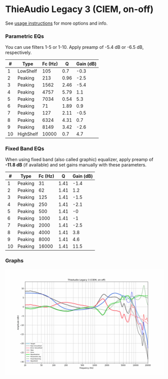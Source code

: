 # ThieAudio Legacy 3 (CIEM, on-off)
See [usage instructions](https://github.com/jaakkopasanen/AutoEq#usage) for more options and info.

### Parametric EQs
You can use filters 1-5 or 1-10. Apply preamp of -5.4 dB or -6.5 dB, respectively.

|   # | Type      |   Fc (Hz) |    Q |   Gain (dB) |
|-----|-----------|-----------|------|-------------|
|   1 | LowShelf  |       105 | 0.7  |        -0.3 |
|   2 | Peaking   |       213 | 0.96 |        -2.5 |
|   3 | Peaking   |      1562 | 2.46 |        -5.4 |
|   4 | Peaking   |      4757 | 5.79 |         1.1 |
|   5 | Peaking   |      7034 | 0.54 |         5.3 |
|   6 | Peaking   |        71 | 1.89 |         0.9 |
|   7 | Peaking   |       127 | 2.11 |        -0.5 |
|   8 | Peaking   |      6324 | 4.31 |         0.7 |
|   9 | Peaking   |      8149 | 3.42 |        -2.6 |
|  10 | HighShelf |     10000 | 0.7  |         4.7 |

### Fixed Band EQs
When using fixed band (also called graphic) equalizer, apply preamp of **-11.8 dB** (if available) and set gains manually with these parameters.

|   # | Type    |   Fc (Hz) |    Q |   Gain (dB) |
|-----|---------|-----------|------|-------------|
|   1 | Peaking |        31 | 1.41 |        -1.4 |
|   2 | Peaking |        62 | 1.41 |         1.2 |
|   3 | Peaking |       125 | 1.41 |        -1.5 |
|   4 | Peaking |       250 | 1.41 |        -2.1 |
|   5 | Peaking |       500 | 1.41 |        -0   |
|   6 | Peaking |      1000 | 1.41 |        -1   |
|   7 | Peaking |      2000 | 1.41 |        -2.5 |
|   8 | Peaking |      4000 | 1.41 |         3.8 |
|   9 | Peaking |      8000 | 1.41 |         4.6 |
|  10 | Peaking |     16000 | 1.41 |        11.5 |

### Graphs
![](./ThieAudio%20Legacy%203%20(CIEM,%20on-off).png)
